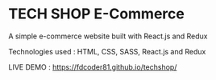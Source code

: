 # TECH SHOP E-Commerce

A simple e-commerce website built with React.js and Redux

Technologies used : HTML, CSS, SASS, React.js and Redux

LIVE DEMO : https://fdcoder81.github.io/techshop/
